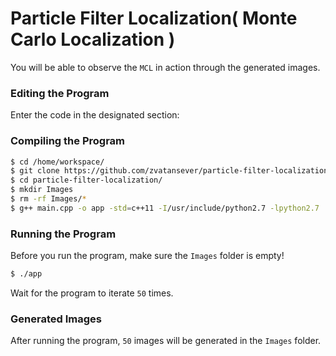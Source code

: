 

# Particle Filter Localization( Monte Carlo Localization )
You will be able to observe the `MCL` in action through the generated images. 

### Editing the Program
Enter the code in the designated section:

### Compiling the Program
```sh
$ cd /home/workspace/
$ git clone https://github.com/zvatansever/particle-filter-localization
$ cd particle-filter-localization/
$ mkdir Images
$ rm -rf Images/*
$ g++ main.cpp -o app -std=c++11 -I/usr/include/python2.7 -lpython2.7
```

### Running the Program
Before you run the program, make sure the `Images` folder is empty!
```sh
$ ./app
```
Wait for the program to iterate `50` times.

### Generated Images
After running the program, `50` images will be generated in the `Images` folder.
